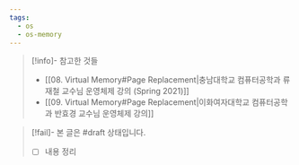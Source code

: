 ```yaml
---
tags:
  - os
  - os-memory
---
```

> [!info]- 참고한 것들
> - [[08. Virtual Memory#Page Replacement|충남대학교 컴퓨터공학과 류재철 교수님 운영체제 강의 (Spring 2021)]]
> - [[09. Virtual Memory#Page Replacement|이화여자대학교 컴퓨터공학과 반효경 교수님 운영체제 강의]]

> [!fail]- 본 글은 #draft 상태입니다.
> - [ ] 내용 정리
